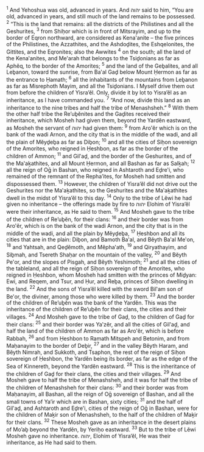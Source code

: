 <sup>1</sup> And Yehoshua was old, advanced in years. And יהוה said to him, “You are old, advanced in years, and still much of the land remains to be possessed.
<sup>2</sup> “This is the land that remains: all the districts of the Philistines and all the Geshurites,
<sup>3</sup> from Shiḥor which is in front of Mitsrayim, and up to the border of Eqron northward, are considered as Kena‛anite – the five princes of the Philistines, the Azzathites, and the Ashdoḏites, the Eshqelonites, the Gittites, and the Eqronites; also the Awwites
<sup>4</sup> on the south; all the land of the Kena‛anites, and Me‛arah that belongs to the Tsiḏonians as far as Aphĕq, to the border of the Amorites;
<sup>5</sup> and the land of the Geḇalites, and all Leḇanon, toward the sunrise, from Ba‛al Gaḏ below Mount Ḥermon as far as the entrance to Ḥamath;
<sup>6</sup> all the inhabitants of the mountains from Leḇanon as far as Misrephoth Mayim, and all the Tsiḏonians. I Myself drive them out from before the children of Yisra’ĕl. Only, divide it by lot to Yisra’ĕl as an inheritance, as I have commanded you.
<sup>7</sup> “And now, divide this land as an inheritance to the nine tribes and half the tribe of Menashsheh.”
<sup>8</sup> With them the other half tribe the Re’uḇĕnites and the Gaḏites received their inheritance, which Mosheh had given them, beyond the Yardĕn eastward, as Mosheh the servant of יהוה had given them:
<sup>9</sup> from Aro‛ĕr which is on the bank of the wadi Arnon, and the city that is in the middle of the wadi, and all the plain of Mĕyḏeḇa as far as Diḇon;
<sup>10</sup> and all the cities of Siḥon sovereign of the Amorites, who reigned in Ḥeshbon, as far as the border of the children of Ammon;
<sup>11</sup> and Gil‛aḏ, and the border of the Geshurites, and of the Ma‛aḵathites, and all Mount Ḥermon, and all Bashan as far as Salḵah;
<sup>12</sup> all the reign of Oḡ in Bashan, who reigned in Ashtaroth and Eḏre‛i, who remained of the remnant of the Repha’ites, for Mosheh had smitten and dispossessed them.
<sup>13</sup> However, the children of Yisra’ĕl did not drive out the Geshurites nor the Ma‛aḵathites, so the Geshurites and the Ma‛aḵathites dwell in the midst of Yisra’ĕl to this day.
<sup>14</sup> Only to the tribe of Lĕwi he had given no inheritance – the offerings made by fire to יהוה Elohim of Yisra’ĕl were their inheritance, as He said to them.
<sup>15</sup> And Mosheh gave to the tribe of the children of Re’uḇĕn, for their clans:
<sup>16</sup> and their border was from Aro‛ĕr, which is on the bank of the wadi Arnon, and the city that is in the middle of the wadi, and all the plain by Mĕyḏeḇa,
<sup>17</sup> Ḥeshbon and all its cities that are in the plain: Diḇon, and Bamoth Ba‛al, and Bĕyth Ba‛al Me‛on,
<sup>18</sup> and Yahtsah, and Qeḏĕmoth, and Mĕpha‛ath,
<sup>19</sup> and Qiryathayim, and Siḇmah, and Tsereth Shaḥar on the mountain of the valley,
<sup>20</sup> and Bĕyth Pe‛or, and the slopes of Pisgah, and Bĕyth Yeshimoth;
<sup>21</sup> and all the cities of the tableland, and all the reign of Siḥon sovereign of the Amorites, who reigned in Ḥeshbon, whom Mosheh had smitten with the princes of Miḏyan: Ewi, and Reqem, and Tsur, and Ḥur, and Reḇa, princes of Siḥon dwelling in the land.
<sup>22</sup> And the sons of Yisra’ĕl killed with the sword Bil‛am son of Be‛or, the diviner, among those who were killed by them.
<sup>23</sup> And the border of the children of Re’uḇĕn was the bank of the Yardĕn. This was the inheritance of the children of Re’uḇĕn for their clans, the cities and their villages.
<sup>24</sup> And Mosheh gave to the tribe of Gaḏ, to the children of Gaḏ for their clans:
<sup>25</sup> and their border was Ya‛zĕr, and all the cities of Gil‛aḏ, and half the land of the children of Ammon as far as Aro‛ĕr, which is before Rabbah,
<sup>26</sup> and from Ḥeshbon to Ramath Mitspeh and Betonim, and from Maḥanayim to the border of Deḇir,
<sup>27</sup> and in the valley Bĕyth Haram, and Bĕyth Nimrah, and Sukkoth, and Tsaphon, the rest of the reign of Siḥon sovereign of Ḥeshbon, the Yardĕn being its border, as far as the edge of the Sea of Kinnereth, beyond the Yardĕn eastward.
<sup>28</sup> This is the inheritance of the children of Gaḏ for their clans, the cities and their villages.
<sup>29</sup> And Mosheh gave to half the tribe of Menashsheh, and it was for half the tribe of the children of Menashsheh for their clans:
<sup>30</sup> and their border was from Maḥanayim, all Bashan, all the reign of Oḡ sovereign of Bashan, and all the small towns of Ya’ir which are in Bashan, sixty cities;
<sup>31</sup> and the half of Gil‛aḏ, and Ashtaroth and Eḏre‛i, cities of the reign of Oḡ in Bashan, were for the children of Maḵir son of Menashsheh, to the half of the children of Maḵir for their clans.
<sup>32</sup> These Mosheh gave as an inheritance in the desert plains of Mo’aḇ beyond the Yardĕn, by Yeriḥo eastward.
<sup>33</sup> But to the tribe of Lĕwi Mosheh gave no inheritance. יהוה, Elohim of Yisra’ĕl, He was their inheritance, as He had said to them.

